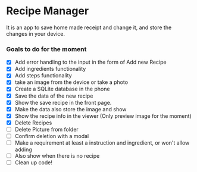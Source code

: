 # Recipe Manager

It is an app to save home made receipt and change it, and store the changes in your device.



### Goals to do for the moment

- [x] Add error handling to the input in the form of Add new Recipe
- [x] Add ingredients functionality
- [x] Add steps functionality
- [x] take an image from the device or take a photo
- [x] Create a SQLite database in the phone
- [x] Save the data of the new recipe
- [x] Show the save recipe in the front page.
- [x] Make the data also store the image and show
- [x] Show the recipe info in the viewer (Only preview image for the moment)
- [x] Delete Recipes
- [ ] Delete Picture from folder
- [ ] Confirm deletion with a modal
- [ ] Make a requirement at least a instruction and ingredient, or won't allow adding
- [ ] Also show when there is no recipe
- [ ] Clean up code!
